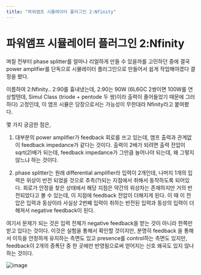 ```yaml
---
title: "파워앰프 시뮬레이터 플러그인 2:Nfinity"
---
```

# 파워앰프 시뮬레이터 플러그인 2:Nfinity

며칠 전부터 phase splitter를 얼마나 리얼하게 만들 수 있을까를 고민하던 중에 결국 power amplifier를 단독으로 시뮬레이터 플러그인으로 만들어서 쉽게 작업해야겠다 결정을 봤다. 


이름하여 2:Nfinity.. 2:90를 흉내냈는데, 2:90는 90W (6L6GC 2쌍이면 100W를 연상할텐데, Simul Class (triode + pentode 두 쌍)이라 출력이 줄어들었기 때문에 그러하다) 고정인데, 이 앰프 시뮬은 당장으로서는 가능성이 무한대라 Nfinity라고 붙여봤다.


몇 가지 궁금한 점은,


1) 대부분의 power amplifier가 feedback 회로를 쓰고 있는데, 앰프 출력과 관계없이 feedback impedance가 같다는 것이다. 출력이 2배가 되려면 출력 전압이 sqrt(2)배가 되는데, feedback impedance가 그만큼 늘어나야 되는데, 왜 그렇지 않느냐 하는 것이다. 


2) phase splitter는 원래 differential amplifier라 입력이 2개인데, 나머지 1개의 입력은 위상이 반전 되었을 것으로 추측(?)되는 지점에서 취해서 동작하도록 되어있다. 회로가 안정을 찾은 상태에서 해당 지점은 약간의 위상차는 존재하지만 거의 반전되었다고 볼 수 있는데, 이 지점에 feedback 전압이 더해지게 된다. 이 때 이 전압은 입력과 동상이라 사실상 2번째 입력이 취하는 반전된 입력과 동상의 입력이 더 해져서 negative feedback이 된다. 


여기서 문제가 되는 것은 입력 전체가 negative feedback을 받는 것이 아니라 한쪽만 받고 있다는 것이다. 이것은 실험을 통해서 확인할 것이지만, 분명히 feedback 을 통해서 이득을 안정하게 유지하는 측면도 있고 presence를 control하는 측면도 있지만, feedback이 2개의 증폭단 중 한 곳에만 반영됨으로써 얻어지는 신호 왜곡도 있지 않나하는 것이다.




![image](9f25bd671925ff4f92f996ea3c468469.png)




